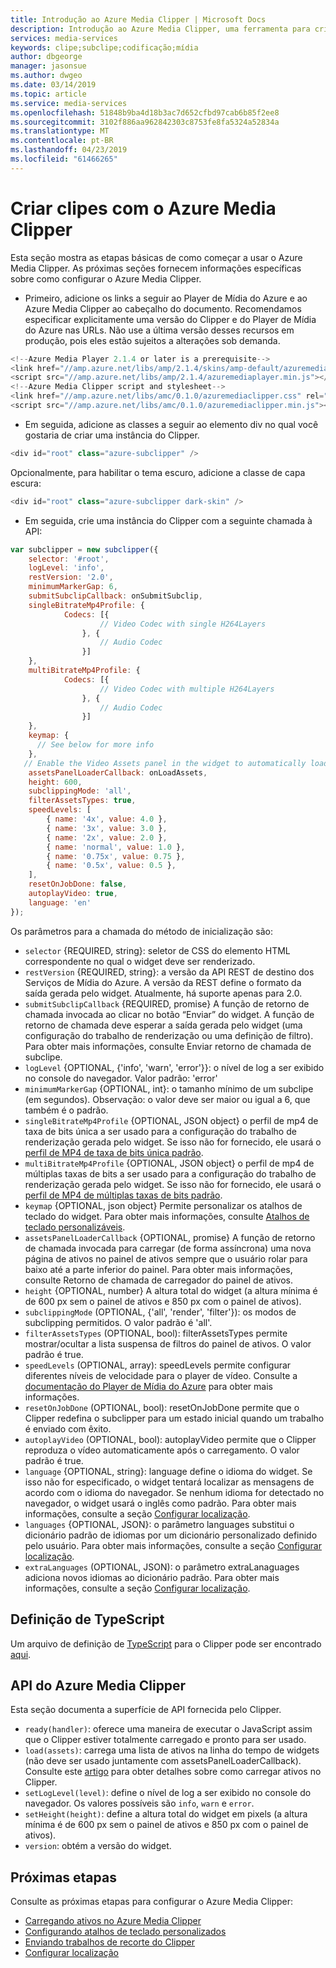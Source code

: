 ```yaml
---
title: Introdução ao Azure Media Clipper | Microsoft Docs
description: Introdução ao Azure Media Clipper, uma ferramenta para criação de clipes de vídeo com ativos dos Serviços de Mídia do Azure
services: media-services
keywords: clipe;subclipe;codificação;mídia
author: dbgeorge
manager: jasonsue
ms.author: dwgeo
ms.date: 03/14/2019
ms.topic: article
ms.service: media-services
ms.openlocfilehash: 51848b9ba4d18b3ac7d652cfbd97cab6b85f2ee8
ms.sourcegitcommit: 3102f886aa962842303c8753fe8fa5324a52834a
ms.translationtype: MT
ms.contentlocale: pt-BR
ms.lasthandoff: 04/23/2019
ms.locfileid: "61466265"
---
```

# <a name="create-clips-with-azure-media-clipper"></a>Criar clipes com o Azure Media Clipper
Esta seção mostra as etapas básicas de como começar a usar o Azure Media Clipper. As próximas seções fornecem informações específicas sobre como configurar o Azure Media Clipper.

- Primeiro, adicione os links a seguir ao Player de Mídia do Azure e ao Azure Media Clipper ao cabeçalho do documento. Recomendamos especificar explicitamente uma versão do Clipper e do Player de Mídia do Azure nas URLs. Não use a última versão desses recursos em produção, pois eles estão sujeitos a alterações sob demanda.

```javascript
<!--Azure Media Player 2.1.4 or later is a prerequisite-->
<link href="//amp.azure.net/libs/amp/2.1.4/skins/amp-default/azuremediaplayer.min.css" rel="stylesheet">
<script src="//amp.azure.net/libs/amp/2.1.4/azuremediaplayer.min.js"></script>
<!--Azure Media Clipper script and stylesheet-->
<link href="//amp.azure.net/libs/amc/0.1.0/azuremediaclipper.css" rel="stylesheet">
<script src="//amp.azure.net/libs/amc/0.1.0/azuremediaclipper.min.js"></script>
```

- Em seguida, adicione as classes a seguir ao elemento div no qual você gostaria de criar uma instância do Clipper.

```javascript
<div id="root" class="azure-subclipper" />
```

Opcionalmente, para habilitar o tema escuro, adicione a classe de capa escura:

```javascript
<div id="root" class="azure-subclipper dark-skin" />
```

- Em seguida, crie uma instância do Clipper com a seguinte chamada à API:

```javascript
var subclipper = new subclipper({
    selector: '#root',
    logLevel: 'info',
    restVersion: '2.0',
    minimumMarkerGap: 6,
    submitSubclipCallback: onSubmitSubclip,
    singleBitrateMp4Profile: {
            Codecs: [{
                    // Video Codec with single H264Layers
                }, {
                    // Audio Codec
                }]
    },
    multiBitrateMp4Profile: {
            Codecs: [{
                    // Video Codec with multiple H264Layers
                }, {
                    // Audio Codec
                }]
    },
    keymap: {
      // See below for more info
    },
   // Enable the Video Assets panel in the widget to automatically load assets (input contract)
    assetsPanelLoaderCallback: onLoadAssets,
    height: 600,
    subclippingMode: 'all',
    filterAssetsTypes: true,
    speedLevels: [
        { name: '4x', value: 4.0 },
        { name: '3x', value: 3.0 },
        { name: '2x', value: 2.0 },
        { name: 'normal', value: 1.0 },
        { name: '0.75x', value: 0.75 },
        { name: '0.5x', value: 0.5 },
    ],
    resetOnJobDone: false,
    autoplayVideo: true,
    language: 'en'    
});
```

Os parâmetros para a chamada do método de inicialização são:
- `selector` {REQUIRED, string}: seletor de CSS do elemento HTML correspondente no qual o widget deve ser renderizado.
- `restVersion` {REQUIRED, string}: a versão da API REST de destino dos Serviços de Mídia do Azure. A versão da REST define o formato da saída gerada pelo widget. Atualmente, há suporte apenas para 2.0.
- `submitSubclipCallback` {REQUIRED, promise} A função de retorno de chamada invocada ao clicar no botão “Enviar” do widget. A função de retorno de chamada deve esperar a saída gerada pelo widget (uma configuração do trabalho de renderização ou uma definição de filtro). Para obter mais informações, consulte Enviar retorno de chamada de subclipe.
- `logLevel` {OPTIONAL, {'info', 'warn', 'error'}}: o nível de log a ser exibido no console do navegador. Valor padrão: 'error'
- `minimumMarkerGap` {OPTIONAL, int}: o tamanho mínimo de um subclipe (em segundos). Observação: o valor deve ser maior ou igual a 6, que também é o padrão.
- `singleBitrateMp4Profile` {OPTIONAL, JSON object} o perfil de mp4 de taxa de bits única a ser usado para a configuração do trabalho de renderização gerada pelo widget. Se isso não for fornecido, ele usará o [perfil de MP4 de taxa de bits única padrão](https://docs.microsoft.com/azure/media-services/media-services-mes-preset-h264-single-bitrate-1080p).
- `multiBitrateMp4Profile` {OPTIONAL, JSON object} o perfil de mp4 de múltiplas taxas de bits a ser usado para a configuração do trabalho de renderização gerada pelo widget. Se isso não for fornecido, ele usará o [perfil de MP4 de múltiplas taxas de bits padrão](https://docs.microsoft.com/azure/media-services/media-services-mes-preset-h264-multiple-bitrate-1080p).
- `keymap` {OPTIONAL, json object} Permite personalizar os atalhos de teclado do widget. Para obter mais informações, consulte [Atalhos de teclado personalizáveis](media-services-azure-media-clipper-keyboard-shortcuts.md).
- `assetsPanelLoaderCallback` {OPTIONAL, promise} A função de retorno de chamada invocada para carregar (de forma assíncrona) uma nova página de ativos no painel de ativos sempre que o usuário rolar para baixo até a parte inferior do painel. Para obter mais informações, consulte Retorno de chamada de carregador do painel de ativos.
- `height` {OPTIONAL, number} A altura total do widget (a altura mínima é de 600 px sem o painel de ativos e 850 px com o painel de ativos).
- `subclippingMode` (OPTIONAL, {'all', 'render', 'filter'}): os modos de subclipping permitidos. O valor padrão é 'all'.
- `filterAssetsTypes` (OPTIONAL, bool): filterAssetsTypes permite mostrar/ocultar a lista suspensa de filtros do painel de ativos. O valor padrão é true.
- `speedLevels` (OPTIONAL, array): speedLevels permite configurar diferentes níveis de velocidade para o player de vídeo. Consulte a [documentação do Player de Mídia do Azure](https://amp.azure.net/libs/amp/latest/docs/#amp.player.playbackspeedoptions) para obter mais informações.
- `resetOnJobDone` (OPTIONAL, bool): resetOnJobDone permite que o Clipper redefina o subclipper para um estado inicial quando um trabalho é enviado com êxito.
- `autoplayVideo` (OPTIONAL, bool): autoplayVideo permite que o Clipper reproduza o vídeo automaticamente após o carregamento. O valor padrão é true.
- `language` {OPTIONAL, string}: language define o idioma do widget. Se isso não for especificado, o widget tentará localizar as mensagens de acordo com o idioma do navegador. Se nenhum idioma for detectado no navegador, o widget usará o inglês como padrão. Para obter mais informações, consulte a seção [Configurar localização](media-services-azure-media-clipper-localization.md).
- `languages` {OPTIONAL, JSON}: o parâmetro languages substitui o dicionário padrão de idiomas por um dicionário personalizado definido pelo usuário. Para obter mais informações, consulte a seção [Configurar localização](media-services-azure-media-clipper-localization.md).
- `extraLanguages` (OPTIONAL, JSON): o parâmetro extraLanaguages adiciona novos idiomas ao dicionário padrão. Para obter mais informações, consulte a seção [Configurar localização](media-services-azure-media-clipper-localization.md).

## <a name="typescript-definition"></a>Definição de TypeScript
Um arquivo de definição de [TypeScript](https://www.typescriptlang.org/) para o Clipper pode ser encontrado [aqui](https://amp.azure.net/libs/amc/latest/azuremediaclipper.d.ts).

## <a name="azure-media-clipper-api"></a>API do Azure Media Clipper
Esta seção documenta a superfície de API fornecida pelo Clipper.

- `ready(handler)`: oferece uma maneira de executar o JavaScript assim que o Clipper estiver totalmente carregado e pronto para ser usado.
- `load(assets)`: carrega uma lista de ativos na linha do tempo de widgets (não deve ser usado juntamente com assetsPanelLoaderCallback). Consulte este [artigo](media-services-azure-media-clipper-load-assets.md) para obter detalhes sobre como carregar ativos no Clipper.
- `setLogLevel(level)`: define o nível de log a ser exibido no console do navegador. Os valores possíveis são `info`, `warn` e `error`.
- `setHeight(height)`: define a altura total do widget em pixels (a altura mínima é de 600 px sem o painel de ativos e 850 px com o painel de ativos).
- `version`: obtém a versão do widget.

## <a name="next-steps"></a>Próximas etapas
Consulte as próximas etapas para configurar o Azure Media Clipper:
- [Carregando ativos no Azure Media Clipper](media-services-azure-media-clipper-load-assets.md)
- [Configurando atalhos de teclado personalizados](media-services-azure-media-clipper-keyboard-shortcuts.md)
- [Enviando trabalhos de recorte do Clipper](media-services-azure-media-clipper-submit-job.md)
- [Configurar localização](media-services-azure-media-clipper-localization.md)